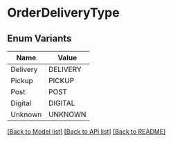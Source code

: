 # OrderDeliveryType

## Enum Variants

| Name | Value |
|---- | -----|
| Delivery | DELIVERY |
| Pickup | PICKUP |
| Post | POST |
| Digital | DIGITAL |
| Unknown | UNKNOWN |


[[Back to Model list]](../README.md#documentation-for-models) [[Back to API list]](../README.md#documentation-for-api-endpoints) [[Back to README]](../README.md)


